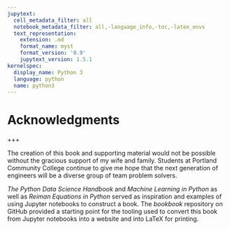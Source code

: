 ```yaml
---
jupytext:
  cell_metadata_filter: all
  notebook_metadata_filter: all,-language_info,-toc,-latex_envs
  text_representation:
    extension: .md
    format_name: myst
    format_version: '0.9'
    jupytext_version: 1.5.1
kernelspec:
  display_name: Python 3
  language: python
  name: python3
---
```


# Acknowledgments

+++

The creation of this book and supporting material would not be possible without the gracious support of my wife and family. Students at Portland Community College continue to give me hope that the next generation of engineers will be a diverse group of team problem solvers.

_The Python Data Science Handbook_ and _Machine Learning in Python_ as well as _Reiman Equations in Python_ served as inspiration and examples of using Jupyter notebooks to construct a book. The _bookbook_ repository on GitHub provided a starting point for the tooling used to convert this book from Jupyter notebooks into a website and into LaTeX for printing.

```{code-cell} ipython3

```
